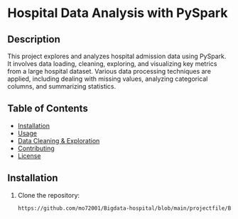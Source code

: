 # Hospital Data Analysis with PySpark


## Description
This project explores and analyzes hospital admission data using PySpark. It involves data loading, cleaning, exploring, and visualizing key metrics from a large hospital dataset. Various data processing techniques are applied, including dealing with missing values, analyzing categorical columns, and summarizing statistics.



## Table of Contents
- [Installation](#installation)
- [Usage](#usage)
- [Data Cleaning & Exploration](#data-cleaning--exploration)
- [Contributing](#contributing)
- [License](#license)

## Installation
1. Clone the repository:
      ```bash
      https://github.com/mo72001/Bigdata-hospital/blob/main/projectfile/Big_data_Hospital_by_pyspark.ipynb
